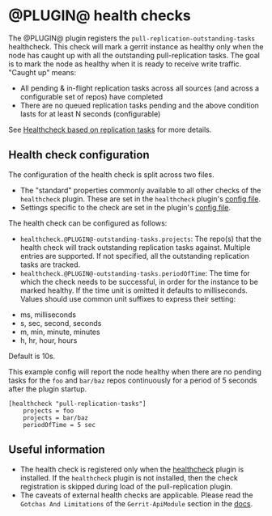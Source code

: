 @PLUGIN@ health checks
==============

The @PLUGIN@ plugin registers the `pull-replication-outstanding-tasks`
healthcheck. This check will mark a gerrit instance as healthy
only when the node has caught up with all the outstanding
pull-replication tasks. The goal is to mark the node as healthy when it
is ready to receive write traffic. "Caught up" means:

- All pending & in-flight replication tasks across all sources (and
across a configurable set of repos) have completed
- There are no queued replication tasks pending and the above condition
lasts for at least N seconds (configurable)

See [Healthcheck based on replication tasks](https://issues.gerritcodereview.com/issues/312895374) for more details.


Health check configuration
--------------------------

The configuration of the health check is split across two files.
- The "standard" properties commonly available to all other checks
of the `healthcheck` plugin. These are set in the `healthcheck` plugin's
[config file](https://gerrit.googlesource.com/plugins/healthcheck/+/refs/heads/master/src/main/resources/Documentation/config.md#settings).
- Settings specific to the check are set in the plugin's [config file](./config.md#file-pluginconfig).


The health check can be configured as follows:
- `healthcheck.@PLUGIN@-outstanding-tasks.projects`: The repo(s) that
the health check will track outstanding replication tasks against.
Multiple entries are supported. If not specified, all the outstanding
replication tasks are tracked.
- `healthcheck.@PLUGIN@-outstanding-tasks.periodOfTime`: The time for
which the check needs to be successful, in order for the instance to be
marked healthy. If the time unit is omitted it defaults to milliseconds.
Values should use common unit suffixes to express their setting:

* ms, milliseconds
* s, sec, second, seconds
* m, min, minute, minutes
* h, hr, hour, hours

Default is 10s.

This example config will report the node healthy when there are no
pending tasks for the `foo` and `bar/baz` repos continuously for a
period of 5 seconds after the plugin startup.
```
[healthcheck "pull-replication-tasks"]
    projects = foo
    projects = bar/baz
    periodOfTime = 5 sec
```

Useful information
------------------

- The health check is registered only when the [healthcheck](https://gerrit.googlesource.com/plugins/healthcheck) plugin
is installed. If the `healthcheck` plugin is not installed, then the
check registration is skipped during load of the pull-replication
plugin.
- The caveats of external health checks are applicable. Please read the
`Gotchas And Limitations` of the `Gerrit-ApiModule` section in the [docs](https://gerrit.googlesource.com/gerrit/+/refs/heads/master/Documentation/dev-plugins.txt).

